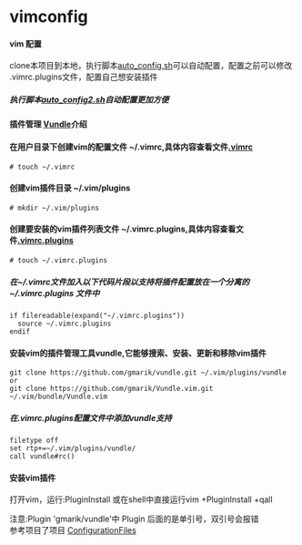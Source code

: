 # vimconfig
#### vim 配置
clone本项目到本地，执行脚本[auto_config.sh](https://github.com/TungYe/vimconfig/blob/master/auto_config.sh)可以自动配置，配置之前可以修改 .vimrc.plugins文件，配置自己想安装插件
##### 执行脚本[auto_config2.sh](https://github.com/TungYe/vimconfig/blob/master/auto_config2.sh)自动配置更加方便
#### 插件管理 [Vundle](https://github.com/VundleVim/Vundle.vim)介绍
#### 在用户目录下创建vim的配置文件 ~/.vimrc,具体内容查看文件[.vimrc](https://github.com/TungYe/vimconfig/blob/master/.vimrc)
```
# touch ~/.vimrc
```

#### 创建vim插件目录 ~/.vim/plugins
```
# mkdir ~/.vim/plugins
```

####  创建要安装的vim插件列表文件 ~/.vimrc.plugins,具体内容查看文件[.vimrc.plugins](https://github.com/TungYe/vimconfig/blob/master/.vimrc.plugins)
```
# touch ~/.vimrc.plugins
```
##### 在~/.vimrc文件加入以下代码片段以支持将插件配置放在一个分离的 ~/.vimrc.plugins 文件中
```
if filereadable(expand("~/.vimrc.plugins"))
  source ~/.vimrc.plugins
endif
```
#### 安装vim的插件管理工具vundle,它能够搜索、安装、更新和移除vim插件
```
git clone https://github.com/gmarik/vundle.git ~/.vim/plugins/vundle
or
git clone https://github.com/gmarik/Vundle.vim.git ~/.vim/bundle/Vundle.vim
```
##### 在.vimrc.plugins配置文件中添加vundle支持
```
filetype off
set rtp+=~/.vim/plugins/vundle/
call vundle#rc()
```
#### 安装vim插件
打开vim，运行:PluginInstall 或在shell中直接运行vim +PluginInstall +qall

注意:Plugin 'gmarik/vundle'中 Plugin 后面的是单引号，双引号会报错</br>
参考项目了项目 [ConfigurationFiles](https://github.com/samlaudev/ConfigurationFiles/)
